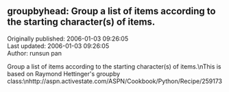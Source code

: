 ## groupbyhead: Group a list of items according to the starting character(s) of items.  
Originally published: 2006-01-03 09:26:05  
Last updated: 2006-01-03 09:26:05  
Author: runsun pan  
  
Group a list of items according to the starting character(s) of items.\nThis is based on Raymond Hettinger's groupby class:\nhttp://aspn.activestate.com/ASPN/Cookbook/Python/Recipe/259173